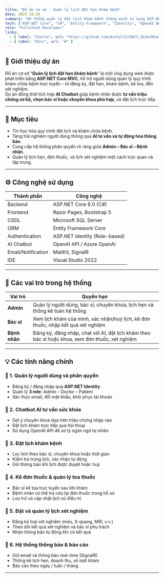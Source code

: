 ```yaml
---
title: "Đồ án cơ sở - Quản lý lịch đặt hẹn khám bệnh"
date: 2025-10-20
summary: "Hệ thống quản lý đặt lịch khám bệnh thông minh sử dụng ASP.NET Core, tích hợp chatbot AI tư vấn, phân quyền Identity và quản lý lịch hẹn – đơn thuốc – xét nghiệm."
tech: ["ASP.NET Core", "C#", "Entity Framework", "Identity", "OpenAI API"]
role: "Fullstack Developer"
links:
  - { label: "Source", url: "https://github.com/Acetyl12/DACS_QLDatKhamBenh" }
  - { label: "Docs", url: "#" }
---
```


## 🏥 Giới thiệu dự án

Đồ án cơ sở “**Quản lý lịch đặt hẹn khám bệnh**” là một ứng dụng web được phát triển bằng **ASP.NET Core MVC**, hỗ trợ người dùng quản lý quy trình khám chữa bệnh trực tuyến – từ đăng ký, đặt hẹn, khám bệnh, kê toa, đến xét nghiệm.  
Dự án đồng thời tích hợp **AI Chatbot** giúp bệnh nhân được **tư vấn triệu chứng sơ bộ, chọn bác sĩ hoặc chuyên khoa phù hợp**, và đặt lịch trực tiếp.

---

## 🎯 Mục tiêu

- Tin học hóa quy trình đặt lịch và khám chữa bệnh.  
- Tăng trải nghiệm người dùng thông qua **AI tư vấn và tự động hóa thông báo**.  
- Cung cấp hệ thống phân quyền rõ ràng giữa **Admin – Bác sĩ – Bệnh nhân**.  
- Quản lý lịch hẹn, đơn thuốc, và lịch xét nghiệm một cách trực quan và tập trung.

---

## ⚙️ Công nghệ sử dụng

| Thành phần | Công nghệ |
|-------------|------------|
| Backend | ASP.NET Core 8.0 (C#) |
| Frontend | Razor Pages, Bootstrap 5 |
| CSDL | Microsoft SQL Server |
| ORM | Entity Framework Core |
| Authentication | ASP.NET Identity (Role-based) |
| AI Chatbot | OpenAI API / Azure OpenAI |
| Email/Notification | MailKit, SignalR |
| IDE | Visual Studio 2022 |

---

## 👥 Các vai trò trong hệ thống

| Vai trò | Quyền hạn |
|----------|-----------|
| **Admin** | Quản lý người dùng, bác sĩ, chuyên khoa, lịch hẹn và thống kê toàn hệ thống |
| **Bác sĩ** | Xem lịch khám của mình, xác nhận/huỷ lịch, kê đơn thuốc, nhập kết quả xét nghiệm |
| **Bệnh nhân** | Đăng ký, đăng nhập, chat với AI, đặt lịch khám theo bác sĩ hoặc khoa, xem đơn thuốc, xét nghiệm |

---

## 💡 Các tính năng chính

### 🔐 1. Quản lý người dùng và phân quyền
- Đăng ký / đăng nhập qua **ASP.NET Identity**  
- Quản lý **3 role:** Admin – Doctor – Patient  
- Xác thực email, đổi mật khẩu, khôi phục tài khoản

### 🤖 2. Chatbot AI tư vấn sức khỏe
- Gợi ý chuyên khoa dựa trên triệu chứng nhập vào  
- Đặt lịch khám trực tiếp qua hội thoại  
- Sử dụng OpenAI API để xử lý ngôn ngữ tự nhiên  

### 📅 3. Đặt lịch khám bệnh
- Lọc lịch theo bác sĩ, chuyên khoa hoặc thời gian  
- Kiểm tra trùng lịch, xác nhận tự động  
- Gửi thông báo khi lịch được duyệt hoặc huỷ  

### 💊 4. Kê đơn thuốc & quản lý toa thuốc
- Bác sĩ kê toa trực tuyến sau khi khám  
- Bệnh nhân có thể tra cứu lại đơn thuốc trong hồ sơ  
- Lưu trữ và cập nhật lịch sử điều trị  

### 🧪 5. Đặt và quản lý lịch xét nghiệm
- Đăng ký loại xét nghiệm (máu, X-quang, MRI, v.v.)  
- Theo dõi kết quả xét nghiệm và bác sĩ phụ trách  
- Nhận thông báo tự động khi có kết quả  

### 🔔 6. Hệ thống thông báo & báo cáo
- Gửi email và thông báo real-time (SignalR)  
- Thống kê lịch hẹn, doanh thu, số lượt khám  
- Báo cáo theo ngày / tuần / tháng  

---


